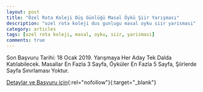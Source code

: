 ```yaml
---
layout: post
title: "Özel Rota Koleji Düş Günlüğü Masal Öykü Şiir Yarışması"
description: "ozel rota koleji dus gunlugu masal oyku siir yarismasi"
category: articles
tags: [ozel rota koleji, masal, oyku, siir, yarismasi]
comments: true
---
```


Son Başvuru Tarihi: 18 Ocak 2019.
Yarışmaya Her Aday Tek Dalda Katılabilecek. Masallar En Fazla 3 Sayfa, Öyküler En Fazla 5 Sayfa, Şiirlerde Sayfa Sınırlaması Yoktur.

[Detaylar ve Başvuru için](https://www.guncel-egitim.org/ozel-rota-koleji-masal-oyku-siir-yarismasi/?utm_source=edebiyatyarismalari.com&utm_medium=affiliate){:rel="nofollow"}{:target="_blank"}